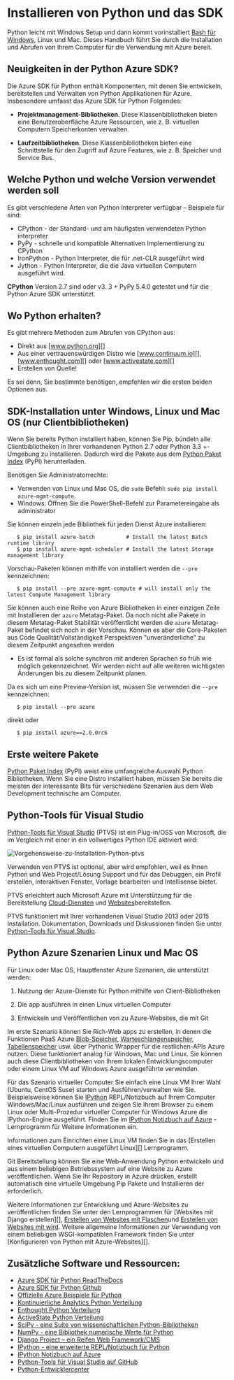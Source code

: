 <properties
    pageTitle="Installieren Sie Python und das SDK - Azure"
    description="Informationen Sie zum Installieren von Python und das SDK zur Verwendung mit Azure."
    services=""
    documentationCenter="python"
    authors="lmazuel"
    manager="wpickett"
    editor=""/>

<tags
    ms.service="multiple"
    ms.workload="na"
    ms.tgt_pltfrm="na"
    ms.devlang="python"
    ms.topic="article"
    ms.date="09/06/2016"
    ms.author="lmazuel"/>

# <a name="installing-python-and-the-sdk"></a>Installieren von Python und das SDK

Python leicht mit Windows Setup und dann kommt vorinstalliert [Bash für Windows](https://msdn.microsoft.com/commandline/wsl/about), Linux und Mac. Dieses Handbuch führt Sie durch die Installation und Abrufen von Ihrem Computer für die Verwendung mit Azure bereit.

## <a name="whats-in-the-python-azure-sdk"></a>Neuigkeiten in der Python Azure SDK?

Die Azure SDK für Python enthält Komponenten, mit denen Sie entwickeln, bereitstellen und Verwalten von Python Applikationen für Azure. Insbesondere umfasst das Azure SDK für Python Folgendes:

* **Projektmanagement-Bibliotheken**. Diese Klassenbibliotheken bieten eine Benutzeroberfläche Azure Ressourcen, wie z. B. virtuellen Computern Speicherkonten verwalten.

* **Laufzeitbibliotheken**. Diese Klassenbibliotheken bieten eine Schnittstelle für den Zugriff auf Azure Features, wie z. B. Speicher und Service Bus.

## <a name="which-python-and-which-version-to-use"></a>Welche Python und welche Version verwendet werden soll

Es gibt verschiedene Arten von Python Interpreter verfügbar – Beispiele für sind:

* CPython - der Standard- und am häufigsten verwendeten Python interpreter
* PyPy - schnelle und kompatible Alternativen Implementierung zu CPython
* IronPython - Python Interpreter, die für .net-CLR ausgeführt wird
* Jython - Python Interpreter, die die Java virtuellen Computern ausgeführt wird.

**CPython** Version 2.7 sind oder v3. 3 + PyPy 5.4.0 getestet und für die Python Azure SDK unterstützt.

## <a name="where-to-get-python"></a>Wo Python erhalten?

Es gibt mehrere Methoden zum Abrufen von CPython aus:

* Direkt aus [www.python.org][]
* Aus einer vertrauenswürdigen Distro wie [www.continuum.io][], [www.enthought.com][] oder [www.activestate.com][]
* Erstellen von Quelle!

Es sei denn, Sie bestimmte benötigen, empfehlen wir die ersten beiden Optionen aus.

## <a name="sdk-installation-on-windows-linux-and-macos-client-libraries-only"></a>SDK-Installation unter Windows, Linux und Mac OS (nur Clientbibliotheken)

Wenn Sie bereits Python installiert haben, können Sie Pip, bündeln alle Clientbibliotheken in Ihrer vorhandenen Python 2.7 oder Python 3.3 +-Umgebung zu installieren. Dadurch wird die Pakete aus dem [Python Paket Index][] (PyPI) herunterladen.

Benötigen Sie Administratorrechte:

- Verwenden von Linux und Mac OS, die `sudo` Befehl: `sudo pip install azure-mgmt-compute`.
- Windows: Öffnen Sie die PowerShell-Befehl zur Parametereingabe als administrator

Sie können einzeln jede Bibliothek für jeden Dienst Azure installieren:

```console
   $ pip install azure-batch          # Install the latest Batch runtime library
   $ pip install azure-mgmt-scheduler # Install the latest Storage management library
```

Vorschau-Paketen können mithilfe von installiert werden die `--pre` kennzeichnen:

```console
   $ pip install --pre azure-mgmt-compute # will install only the latest Compute Management library
```

Sie können auch eine Reihe von Azure Bibliotheken in einer einzigen Zeile mit Installieren der `azure` Metatag-Paket. Da noch nicht alle Pakete in diesem Metatag-Paket Stabilität veröffentlicht werden die `azure` Metatag-Paket befindet sich noch in der Vorschau. Können es aber die Core-Paketen aus Code Qualität/Vollständigkeit Perspektiven "unveränderliche" zu diesem Zeitpunkt angesehen werden
- Es ist formal als solche synchron mit anderen Sprachen so früh wie möglich gekennzeichnet. Wir werden nicht auf alle weiteren wichtigsten Änderungen bis zu diesem Zeitpunkt planen.

Da es sich um eine Preview-Version ist, müssen Sie verwenden die `--pre` kennzeichnen:

```console
   $ pip install --pre azure
```
   
direkt oder

```console
   $ pip install azure==2.0.0rc6
```

## <a name="getting-more-packages"></a>Erste weitere Pakete

[Python Paket Index][] (PyPI) weist eine umfangreiche Auswahl Python Bibliotheken.  Wenn Sie eine Distro installiert haben, müssen Sie bereits die meisten der interessante Bits für verschiedene Szenarien aus dem Web Development technische am Computer.


## <a name="python-tools-for-visual-studio"></a>Python-Tools für Visual Studio

[Python-Tools für Visual Studio][] (PTVS) ist ein Plug-in/OSS von Microsoft, die im Vergleich mit einer in ein vollwertiges Python IDE aktiviert wird:

![Vorgehensweise-zu-Installation-Python-ptvs](./media/python-how-to-install/how-to-install-python-ptvs.png)

Verwenden von PTVS ist optional, aber wird empfohlen, weil es Ihnen Python und Web Project/Lösung Support und für das Debuggen, ein Profil erstellen, interaktiven Fenster, Vorlage bearbeiten und Intellisense bietet.

PTVS erleichtert auch Microsoft Azure mit Unterstützung für die Bereitstellung [Cloud-Diensten][] und [Websites][]bereitstellen.

PTVS funktioniert mit Ihrer vorhandenen Visual Studio 2013 oder 2015 Installation.  Dokumentation, Downloads und Diskussionen finden Sie unter [Python-Tools für Visual Studio].  

## <a name="python-azure-scenarios-for-linux-and-macos"></a>Python Azure Szenarien Linux und Mac OS

Für Linux oder Mac OS, Hauptfenster Azure Szenarien, die unterstützt werden:

1. Nutzung der Azure-Dienste für Python mithilfe von Client-Bibliotheken

2. Die app ausführen in einen Linux virtuellen Computer

3. Entwickeln und Veröffentlichen von zu Azure-Websites, die mit Git

Im erste Szenario können Sie Rich-Web apps zu erstellen, in denen die Funktionen PaaS Azure [Blob-Speicher][], [Warteschlangenspeicher][], [Tabellenspeicher][] usw. über Pythonic Wrapper für die restlichen-APIs Azure nutzen. Diese funktioniert analog für Windows, Mac und Linux.  Sie können auch diese Clientbibliotheken von Ihrem lokalen Entwicklungscomputer oder einem Linux VM auf Windows Azure ausgeführte verwenden.

Für das Szenario virtueller Computer Sie einfach eine Linux VM Ihrer Wahl (Ubuntu, CentOS Suse) starten und Ausführen/verwalten wie Sie.  Beispielsweise können Sie [IPython][] REPL/Notizbuch auf Ihrem Computer Windows/Mac/Linux ausführen und zeigen Sie Ihrem Browser zu einem Linux oder Multi-Prozedur virtueller Computer für Windows Azure die IPython-Engine ausgeführt. Finden Sie im [IPython Notizbuch auf Azure][] -Lernprogramm für Weitere Informationen ein.

Informationen zum Einrichten einer Linux VM finden Sie in das [Erstellen eines virtuellen Computern ausgeführt Linux][] Lernprogramm.

Git Bereitstellung können Sie eine Web-Anwendung Python entwickeln und aus einem beliebigen Betriebssystem auf eine Website zu Azure veröffentlichen.  Wenn Sie Ihr Repository in Azure drücken, erstellt automatisch eine virtuelle Umgebung Pip Pakete und Installieren der erforderlich.

Weitere Informationen zur Entwicklung und Azure-Websites zu veröffentlichen finden Sie unter den Lernprogrammen für [Websites mit Django erstellen][], [Erstellen von Websites mit Flaschen][]und [Erstellen von Websites mit wird][]. Weitere allgemeine Informationen zur Verwendung von einem beliebigen WSGI-kompatiblen Framework finden Sie unter [Konfigurieren von Python mit Azure-Websites][].


## <a name="additional-software-and-resources"></a>Zusätzliche Software und Ressourcen:

* [Azure SDK für Python ReadTheDocs](http://azure-sdk-for-python.readthedocs.io/en/latest/)
* [Azure SDK für Python Github](https://github.com/Azure/azure-sdk-for-python)
* [Offizielle Azure Beispiele für Python](https://azure.microsoft.com/documentation/samples/?platform=python)
* [Kontinuierliche Analytics Python Verteilung][]
* [Enthought Python Verteilung][]
* [ActiveState Python Verteilung][]
* [SciPy - eine Suite von wissenschaftlichen Python-Bibliotheken][]
* [NumPy - eine Bibliothek numerische Werte für Python][]
* [Django Project – ein Reifen Web Framework/CMS][]
* [IPython - eine erweiterte REPL/Notizbuch für Python][]
* [IPython Notizbuch auf Azure][]
* [Python-Tools für Visual Studio auf GitHub][]
* [Python-Entwicklercenter](/develop/python/)

[Kontinuierliche Analytics Python Verteilung]: http://continuum.io
[Enthought Python Verteilung]: http://www.enthought.com
[ActiveState Python Verteilung]: http://www.activestate.com
[www.Python.org]: http://www.python.org
[www.Continuum.IO]: http://continuum.io
[www.enthought.com]: http://www.enthought.com
[www.ActiveState.com]: http://www.activestate.com
[SciPy - eine Suite von wissenschaftlichen Python-Bibliotheken]: http://www.scipy.org
[NumPy - eine Bibliothek numerische Werte für Python]: http://www.numpy.org
[Django Project – ein Reifen Web Framework/CMS]: http://www.djangoproject.com
[IPython - eine erweiterte REPL/Notizbuch für Python]: http://ipython.org
[IPython]: http://ipython.org
[IPython Notizbuch auf Azure]: virtual-machines-linux-jupyter-notebook.md
[Cloud-Diensten]: cloud-services-python-ptvs.md
[Websites]: web-sites-python-ptvs-django-mysql.md
[Python-Tools für Visual Studio]: http://aka.ms/ptvs
[Python-Tools für Visual Studio auf GitHub]: https://github.com/microsoft/ptvs
[Python Paket Index]: http://pypi.python.org/pypi
[Microsoft Azure SDK for Python 2.7]: http://go.microsoft.com/fwlink/?LinkId=254281
[Microsoft Azure SDK for Python 3.4]: http://go.microsoft.com/fwlink/?LinkID=516990
[Setting up a Linux VM via the Azure portal]: create-and-configure-opensuse-vm-in-portal.md
[How to use the Azure Command-Line Interface]: crossplat-cmd-tools.md
[Erstellen eines virtuellen Computers mit Linux]: virtual-machines-linux-quick-create-cli.md
[Erstellen von Websites mit Django]: web-sites-python-create-deploy-django-app.md
[Erstellen von Websites mit Flaschen]: web-sites-python-create-deploy-bottle-app.md
[Erstellen von Websites mit wird]: web-sites-python-create-deploy-flask-app.md
[Konfigurieren von Python mit Azure Websites]: web-sites-python-configure.md
[Tabellenspeicher]: storage-python-how-to-use-table-storage.md
[Warteschlangenspeicher]: storage-python-how-to-use-queue-storage.md
[BLOB-Speicher]: storage-python-how-to-use-blob-storage.md
